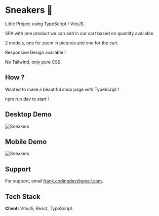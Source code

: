 # Sneakers 👟

Little Project using TypeScript / ViteJS.

SPA with one product we can add in our cart based on quantity available.

2 modals, one for zoom in pictures and one for the cart.

Responsive Design available !

No Tailwind, only pure CSS.

## How ?

Wanted to make a beautiful shop page with TypeScript !

npm run dev to start !

## Desktop Demo

![Sneakers](https://imagizer.imageshack.com/img923/9420/CjAkuV.png)

## Mobile Demo

![Sneakers](https://imagizer.imageshack.com/v2/280x200q70/924/ZTITCj.png)

## Support

For support, email frank.codingdev@gmail.com.

## Tech Stack

**Client:** ViteJS, React, TypeScript.
